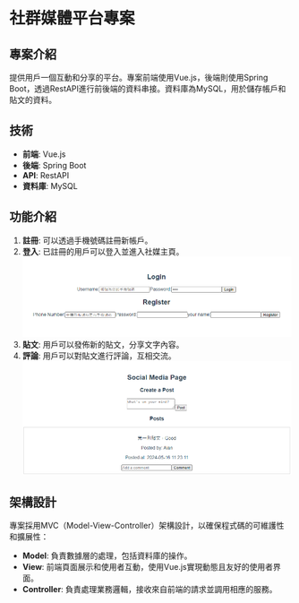 # 社群媒體平台專案

## 專案介紹
提供用戶一個互動和分享的平台。專案前端使用Vue.js，後端則使用Spring Boot，透過RestAPI進行前後端的資料串接。資料庫為MySQL，用於儲存帳戶和貼文的資料。

## 技術
- **前端**: Vue.js
- **後端**: Spring Boot
- **API**: RestAPI
- **資料庫**: MySQL

## 功能介紹
1. **註冊**: 可以透過手機號碼註冊新帳戶。
2. **登入**: 已註冊的用戶可以登入並進入社媒主頁。
  ![image](https://github.com/Alan-Cheng/social-platform/blob/main/Login_Register.png)
4. **貼文**: 用戶可以發佈新的貼文，分享文字內容。
5. **評論**: 用戶可以對貼文進行評論，互相交流。
  ![image](https://github.com/Alan-Cheng/social-platform/blob/main/Social_Page.png)

## 架構設計
專案採用MVC（Model-View-Controller）架構設計，以確保程式碼的可維護性和擴展性：
- **Model**: 負責數據層的處理，包括資料庫的操作。
- **View**: 前端頁面展示和使用者互動，使用Vue.js實現動態且友好的使用者界面。
- **Controller**: 負責處理業務邏輯，接收來自前端的請求並調用相應的服務。
